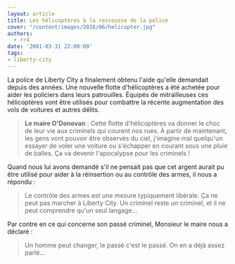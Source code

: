 ```yaml
---
layout: article
title: Les hélicoptères à la rescousse de la police
cover: "/content/images/2016/06/helicopter.jpg"
authors:
  - rr4
date: '2001-03-31 22:00:00'
tags:
- liberty-city
---
```


La police de Liberty City a finalement obtenu l'aide qu'elle demandait depuis des années. Une nouvelle flotte d'hélicoptères a été achetée pour aider les policiers dans leurs patrouilles. Équipés de mitrailleuses ces hélicoptères vont être utilisés pour combattre la récente augmentation des vols de voitures et autres délits.

> **Le maire O'Donovan** : Cette flotte d'hélicoptères va donner le choc de leur vie aux criminels qui courent nos rues. À partir de maintenant, les gens vont pouvoir être observés du ciel, j'imagine mal quelqu'un essayer de voler une voiture ou s'échapper en courant sous une pluie de balles. Ça va devenir l'apocalypse pour les criminels !

Quand nous lui avons demandé s'il ne pensait pas que cet argent aurait pu être utilisé pour aider à la réinsertion ou au contrôle des armes, il nous a répondu :

> Le contrôle des armes est une mesure typiquement libérale. Ça ne peut pas marcher à Liberty City. Un criminel reste un criminel, et il ne peut comprendre qu'un seul langage…

Par contre en ce qui concerne son passé criminel, Monsieur le maire nous a déclaré :

> Un homme peut changer, le passé c'est le passé. On en a déjà assez parlé…